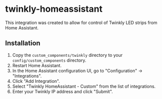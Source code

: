 # twinkly-homeassistant

This integration was created to allow for control of Twinkly LED strips from Home Assistant.

## Installation

1. Copy the `custom_components/twinkly` directory to your `config/custom_components` directory.
2. Restart Home Assistant.
3. In the Home Assistant configuration UI, go to "Configuration" -> "Integrations".
4. Click "Add Integration".
5. Select "Twinkly HomeAssistant - Custom" from the list of integrations.
6. Enter your Twinkly IP address and click "Submit".

